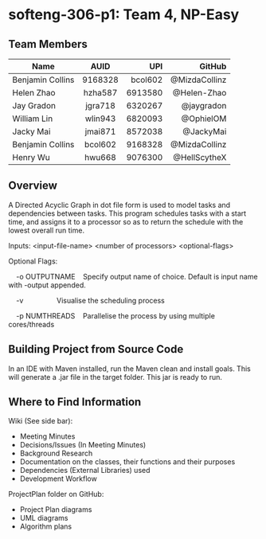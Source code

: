 # softeng-306-p1: Team 4, NP-Easy

## Team Members
| Name             | AUID          | UPI   | GitHub       |
| ---------------- |:-------------:| -----:| ------------:|
| Benjamin Collins | 9168328 | bcol602 | @MizdaCollinz |
| Helen Zhao | hzha587 | 6913580 | @Helen-Zhao |
| Jay Gradon | jgra718 | 6320267 | @jaygradon |
| William Lin | wlin943 | 6820093 | @OphielOM |
| Jacky Mai | jmai871 | 8572038 | @JackyMai |
| Benjamin Collins | bcol602 | 9168328 | @MizdaCollinz |
| Henry Wu | hwu668 | 9076300 | @HellScytheX |

## Overview
A Directed Acyclic Graph in dot file form is used to model tasks and dependencies between tasks. This program schedules
tasks with a start time, and assigns it to a processor so as to return the schedule with the lowest overall run time.

Inputs: 	&#60;input-file-name&#62; 	&#60;number of processors&#62; 	&#60;optional-flags&#62;

Optional Flags:

&nbsp;&nbsp;&nbsp;&nbsp;-o OUTPUTNAME&nbsp;&nbsp;&nbsp;&nbsp;Specify output name of choice. Default is input name with -output appended.

&nbsp;&nbsp;&nbsp;&nbsp;-v&nbsp;&nbsp;&nbsp;&nbsp;&nbsp;&nbsp;&nbsp;&nbsp;&nbsp;&nbsp;&nbsp;&nbsp;&nbsp;&nbsp;&nbsp;&nbsp;&nbsp;Visualise the scheduling process

&nbsp;&nbsp;&nbsp;&nbsp;-p NUMTHREADS&nbsp;&nbsp;&nbsp;&nbsp;Parallelise the process by using multiple cores/threads

## Building Project from Source Code
In an IDE with Maven installed, run the Maven clean and install goals. This will generate a .jar file in the target folder.
This jar is ready to run.

## Where to Find Information
 Wiki (See side bar):
 - Meeting Minutes
 - Decisions/Issues (In Meeting Minutes)
 - Background Research
 - Documentation on the classes, their functions and their purposes
 - Dependencies (External Libraries) used
 - Development Workflow
  
ProjectPlan folder on GitHub:
 - Project Plan diagrams
 - UML diagrams
 - Algorithm plans

